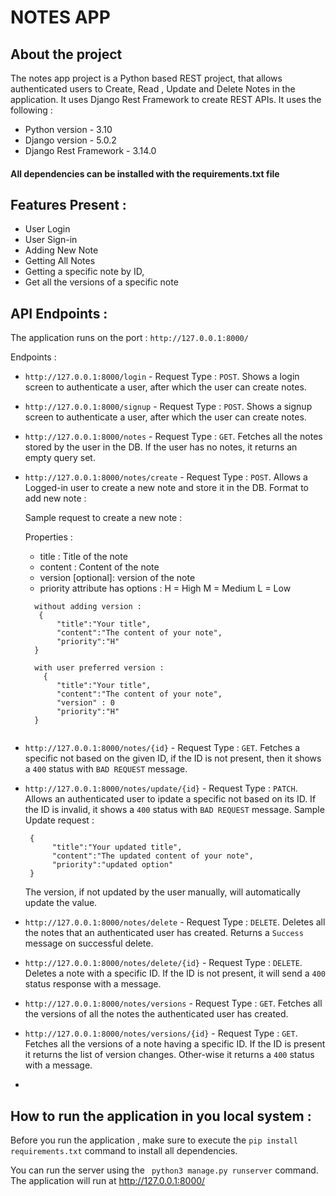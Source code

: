 # NOTES APP

## About the project 
The notes app project is a Python based REST project, that allows authenticated users to Create, Read , Update and Delete Notes in the application. It uses Django Rest Framework to create REST APIs.
It uses the following :
- Python version - 3.10
- Django version - 5.0.2
- Django Rest Framework - 3.14.0

#### All dependencies can be installed with the requirements.txt file

## Features Present :
 - User Login
 - User Sign-in
 - Adding New Note
 - Getting All Notes
 - Getting a specific note by ID,
 - Get all the versions of a specific note


## API Endpoints :

The application runs on the port : `http://127.0.0.1:8000/`

Endpoints  : 
 - `http://127.0.0.1:8000/login` - Request Type : `POST`. Shows a login screen to authenticate a user, after which the user can create notes.
 - `http://127.0.0.1:8000/signup` - Request Type : `POST`. Shows a signup screen to authenticate a user, after which the user can create notes.
 - `http://127.0.0.1:8000/notes` - Request Type : `GET`. Fetches all the notes stored by the user in the DB. If the user has no notes, it returns an empty query set.

 - `http://127.0.0.1:8000/notes/create` - Request Type : `POST`. Allows a Logged-in user to create a new note and store it in the DB. Format to add new note :
 
     Sample request to create a new note :
   
     Properties : 
     * title : Title of the note
     * content : Content of the note
     * version [optional]: version of the note
     * priority attribute has options :
        H = High
        M = Medium
        L = Low
   ```   
     without adding version : 
      {
          "title":"Your title",
          "content":"The content of your note",
          "priority":"H"
     }
     
     with user preferred version : 
       {
          "title":"Your title",
          "content":"The content of your note",
          "version" : 0
          "priority":"H"
     }
     
     ```
 - `http://127.0.0.1:8000/notes/{id}` - Request Type : `GET`. Fetches a specific not based on the given ID, if the ID is not present, then it shows a `400` status with `BAD REQUEST` message.
 - `http://127.0.0.1:8000/notes/update/{id}` - Request Type : `PATCH`. Allows an authenticated user to ipdate a specific not based on its ID. If the ID is invalid, it shows a `400` status with `BAD REQUEST` message.
    Sample Update request : 
    ```
     {
          "title":"Your updated title",
          "content":"The updated content of your note",
          "priority":"updated option"
     }
   ```
   The version, if not updated by the user manually, will automatically update the value.
 - `http://127.0.0.1:8000/notes/delete` - Request Type : `DELETE`. Deletes all the notes that an authenticated user has created. Returns a `Success` message on successful delete.
 - `http://127.0.0.1:8000/notes/delete/{id}` -  Request Type : `DELETE`. Deletes a note with a specific ID. If the ID is not present, it will send a `400` status response with a message.
 - `http://127.0.0.1:8000/notes/versions` - Request Type : `GET`. Fetches all the versions of all the notes the authenticated user has created.
 - `http://127.0.0.1:8000/notes/versions/{id}` - Request Type : `GET`. Fetches all the versions of a note having a specific ID. If the ID is present it returns the list of version changes. Other-wise it returns a `400` status with a message.
 - 


## How to run the application in you local system :
Before you run the application , make sure to execute the `pip install requirements.txt` command to install all dependencies.

You can run the server using the ` python3 manage.py runserver` command. The application will run at 
http://127.0.0.1:8000/
